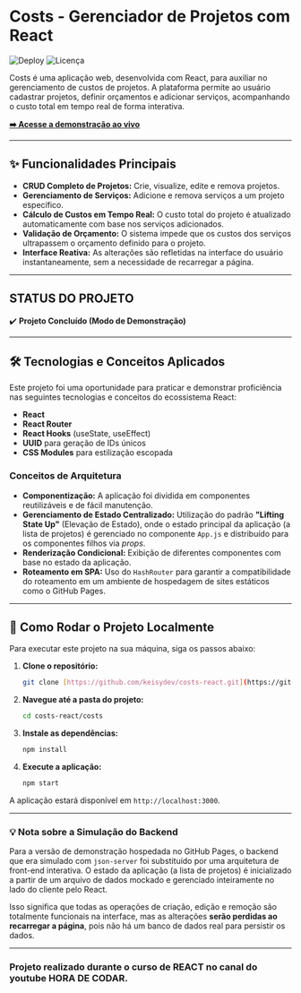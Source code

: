 # Costs - Gerenciador de Projetos com React

![Deploy](https://img.shields.io/github/deployments/keisydev/costs-react/production?label=deploy&style=for-the-badge)
![Licença](https://img.shields.io/badge/licen%C3%A7a-MIT-blue?style=for-the-badge)

Costs é uma aplicação web, desenvolvida com React, para auxiliar no gerenciamento de custos de projetos. A plataforma permite ao usuário cadastrar projetos, definir orçamentos e adicionar serviços, acompanhando o custo total em tempo real de forma interativa.

**[➡️ Acesse a demonstração ao vivo](https://keisydev.github.io/costs-react/)**

---

## ✨ Funcionalidades Principais

* **CRUD Completo de Projetos:** Crie, visualize, edite e remova projetos.
* **Gerenciamento de Serviços:** Adicione e remova serviços a um projeto específico.
* **Cálculo de Custos em Tempo Real:** O custo total do projeto é atualizado automaticamente com base nos serviços adicionados.
* **Validação de Orçamento:** O sistema impede que os custos dos serviços ultrapassem o orçamento definido para o projeto.
* **Interface Reativa:** As alterações são refletidas na interface do usuário instantaneamente, sem a necessidade de recarregar a página.

---

##  STATUS DO PROJETO
✔️ **Projeto Concluído (Modo de Demonstração)**

---

## 🛠️ Tecnologias e Conceitos Aplicados

Este projeto foi uma oportunidade para praticar e demonstrar proficiência nas seguintes tecnologias e conceitos do ecossistema React:

* **React**
* **React Router**
* **React Hooks** (useState, useEffect)
* **UUID** para geração de IDs únicos
* **CSS Modules** para estilização escopada

### Conceitos de Arquitetura

* **Componentização:** A aplicação foi dividida em componentes reutilizáveis e de fácil manutenção.
* **Gerenciamento de Estado Centralizado:** Utilização do padrão **"Lifting State Up"** (Elevação de Estado), onde o estado principal da aplicação (a lista de projetos) é gerenciado no componente `App.js` e distribuído para os componentes filhos via *props*.
* **Renderização Condicional:** Exibição de diferentes componentes com base no estado da aplicação.
* **Roteamento em SPA:** Uso do `HashRouter` para garantir a compatibilidade do roteamento em um ambiente de hospedagem de sites estáticos como o GitHub Pages.

---

## 🚀 Como Rodar o Projeto Localmente

Para executar este projeto na sua máquina, siga os passos abaixo:

1.  **Clone o repositório:**
    ```bash
    git clone [https://github.com/keisydev/costs-react.git](https://github.com/keisydev/costs-react.git)
    ```

2.  **Navegue até a pasta do projeto:**
    ```bash
    cd costs-react/costs
    ```

3.  **Instale as dependências:**
    ```bash
    npm install
    ```

4.  **Execute a aplicação:**
    ```bash
    npm start
    ```

A aplicação estará disponível em `http://localhost:3000`.

---

### 💡 Nota sobre a Simulação do Backend

Para a versão de demonstração hospedada no GitHub Pages, o backend que era simulado com `json-server` foi substituído por uma arquitetura de front-end interativa. O estado da aplicação (a lista de projetos) é inicializado a partir de um arquivo de dados mockado e gerenciado inteiramente no lado do cliente pelo React.

Isso significa que todas as operações de criação, edição e remoção são totalmente funcionais na interface, mas as alterações **serão perdidas ao recarregar a página**, pois não há um banco de dados real para persistir os dados.

--- 

### Projeto realizado durante o curso de REACT no canal do youtube HORA DE CODAR.
